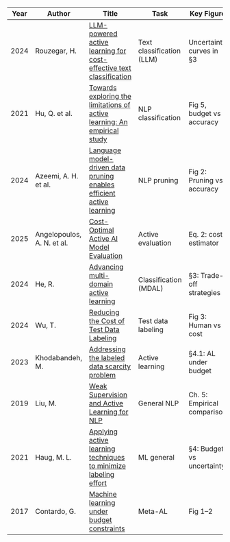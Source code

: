 | Year | Author | Title | Task | Key Figure | Notes | Link |
|------|--------|-------|------|------------|-------|------|
| 2024 | Rouzegar, H. | [LLM-powered active learning for cost-effective text classification](https://ontariotechu.scholaris.ca/bitstreams/0104cf69-5dfb-43ac-82d3-cd97087542bf/download) | Text classification (LLM) | Uncertainty curves in §3 | Budget-aware, diminishing-return optimization | [PDF](https://ontariotechu.scholaris.ca/bitstreams/0104cf69-5dfb-43ac-82d3-cd97087542bf/download) |
| 2021 | Hu, Q. et al. | [Towards exploring the limitations of active learning: An empirical study](https://orbilu.uni.lu/bitstream/10993/48351/1/ASE2021-ALempirical.pdf) | NLP classification | Fig 5, budget vs accuracy | Label cost curve benchmarking | [PDF](https://orbilu.uni.lu/bitstream/10993/48351/1/ASE2021-ALempirical.pdf) |
| 2024 | Azeemi, A. H. et al. | [Language model-driven data pruning enables efficient active learning](https://arxiv.org/pdf/2410.04275) | NLP pruning | Fig 2: Pruning vs accuracy | Improves cost-efficiency via query filtering | [PDF](https://arxiv.org/pdf/2410.04275) |
| 2025 | Angelopoulos, A. N. et al. | [Cost-Optimal Active AI Model Evaluation](https://arxiv.org/pdf/2506.07949) | Active evaluation | Eq. 2: cost estimator | Defines time-based estimator cost function | [PDF](https://arxiv.org/pdf/2506.07949) |
| 2024 | He, R. | [Advancing multi-domain active learning](https://etheses.bham.ac.uk/id/eprint/14922/1/He2024PhD.pdf) | Classification (MDAL) | §3: Trade-off strategies | Includes multi-resource active learning logic | [PDF](https://etheses.bham.ac.uk/id/eprint/14922/1/He2024PhD.pdf) |
| 2024 | Wu, T. | [Reducing the Cost of Test Data Labeling](https://ruor.uottawa.ca/bitstreams/9fd9773f-b4c8-4273-9f9b-475a03fa6b99/download) | Test data labeling | Fig 3: Human vs cost | Streamlines annotation via query cost modeling | [PDF](https://ruor.uottawa.ca/bitstreams/9fd9773f-b4c8-4273-9f9b-475a03fa6b99/download) |
| 2023 | Khodabandeh, M. | [Addressing the labeled data scarcity problem](https://summit.sfu.ca/_flysystem/fedora/2023-11/etd22712.pdf) | Active learning | §4.1: AL under budget | Explores label cost curves and strategies | [PDF](https://summit.sfu.ca/_flysystem/fedora/2023-11/etd22712.pdf) |
| 2019 | Liu, M. | [Weak Supervision and Active Learning for NLP](https://scholar.archive.org/work/zyvl63lk5vemlpfxtz3gkql3nq/access/wayback/https://au-east.erc.monash.edu.au/fpfiles/15658430/PhDThesis_MingLIU.pdf) | General NLP | Ch. 5: Empirical comparison | Foundational budget + supervision curves | [PDF](https://scholar.archive.org/work/zyvl63lk5vemlpfxtz3gkql3nq/access/wayback/https://au-east.erc.monash.edu.au/fpfiles/15658430/PhDThesis_MingLIU.pdf) |
| 2021 | Haug, M. L. | [Applying active learning techniques to minimize labeling effort](https://ntnuopen.ntnu.no/ntnu-xmlui/bitstream/handle/11250/2781086/no.ntnu%3Ainspera%3A76427839%3A45158063.pdf) | ML general | §4: Budget vs uncertainty | Quantifies effort vs cost for hybrid AL | [PDF](https://ntnuopen.ntnu.no/ntnu-xmlui/bitstream/handle/11250/2781086/no.ntnu%3Ainspera%3A76427839%3A45158063.pdf) |
| 2017 | Contardo, G. | [Machine learning under budget constraints](https://theses.hal.science/tel-01677223/document) | Meta-AL | Fig 1–2 | Cross-domain resource curves | [PDF](https://theses.hal.science/tel-01677223/document) |
